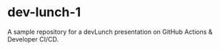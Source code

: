 # dev-lunch-1

A sample repository for a devLunch presentation on GitHub Actions & Developer CI/CD.
